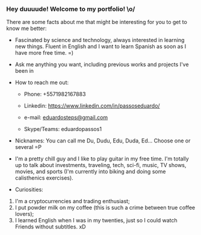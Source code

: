 ### Hey duuuude! Welcome to my portfolio! \o/
There are some facts about me that might be interesting for you to get to know me better:

- Fascinated by science and technology, always interested in learning new things. Fluent in English and I want to learn Spanish as soon as I have more free time. =)

- Ask me anything you want, including previous works and projects I've been in

- How to reach me out:

  * Phone: +5571982167883
  
  * Linkedin: https://www.linkedin.com/in/passoseduardo/
  
  * e-mail: eduardosteps@gmail.com
  
  * Skype/Teams: eduardopassos1
    
- Nicknames: You can call me Du, Dudu, Edu, Duda, Ed... Choose one or several =P

- I'm a pretty chill guy and I like to play guitar in my free time. I'm totally up to talk about investments, traveling, tech, sci-fi, music, TV shows, movies, and sports (I'm currently into biking and doing some calisthenics exercises).

- Curiosities: 
1) I'm a cryptocurrencies and trading enthusiast;
2) I put powder milk on my coffee (this is such a crime between true coffee lovers);
3) I learned English when I was in my twenties, just so I could watch Friends without subtitles. xD
